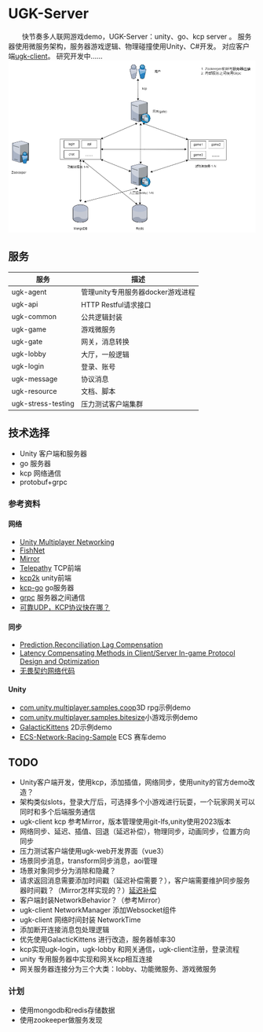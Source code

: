 # UGK-Server

&emsp;&emsp;快节奏多人联网游戏demo，UGK-Server：unity、go、kcp server 。
服务器使用微服务架构，服务器游戏逻辑、物理碰撞使用Unity、C#开发。
对应客户端[ugk-client](https://github.com/jzyong/ugk-client)。 研究开发中......
![ugk-architecture](ugk-resource/img/ugk_architecture.png)


## 服务

| 服务	                | 描述                     |
|--------------------|------------------------|
| ugk-agent          | 管理unity专用服务器docker游戏进程 |
| ugk-api            | HTTP Restful请求接口       |
| ugk-common         | 公共逻辑封装                 |
| ugk-game           | 游戏微服务                  |
| ugk-gate           | 网关，消息转换                |
| ugk-lobby          | 大厅，一般逻辑                |
| ugk-login          | 登录、账号                  |
| ugk-message        | 协议消息                   |
| ugk-resource       | 文档、脚本                  |
| ugk-stress-testing | 压力测试客户端集群              |



## 技术选择
* Unity 客户端和服务器
* go 服务器
* kcp 网络通信
* protobuf+grpc

### 参考资料
#### 网络
* [Unity Multiplayer Networking](https://github.com/Unity-Technologies/com.unity.netcode.gameobjects)
* [FishNet](https://github.com/FirstGearGames/FishNet/)
* [Mirror](https://github.com/MirrorNetworking/Mirror)
* [Telepathy](https://github.com/vis2k/Telepathy) TCP前端
* [kcp2k](https://github.com/vis2k/kcp2k) unity前端
* [kcp-go](https://github.com/xtaci/kcp-go) go服务器
* [grpc](https://grpc.io/) 服务器之间通信
* [可靠UDP，KCP协议快在哪？](https://wetest.qq.com/lab/view/391.html)
#### 同步
* [Prediction,Reconciliation,Lag Compensation](https://www.gabrielgambetta.com/client-server-game-architecture.html)
* [Latency Compensating Methods in Client/Server In-game Protocol Design and Optimization](https://developer.valvesoftware.com/wiki/Latency_Compensating_Methods_in_Client/Server_In-game_Protocol_Design_and_Optimization)
* [无畏契约网络代码](https://technology.riotgames.com/news/peeking-valorants-netcode)
#### Unity
* [com.unity.multiplayer.samples.coop](https://github.com/Unity-Technologies/com.unity.multiplayer.samples.coop)3D rpg示例demo
* [com.unity.multiplayer.samples.bitesize](https://github.com/Unity-Technologies/com.unity.multiplayer.samples.bitesize)小游戏示例demo
* [GalacticKittens](https://github.com/UnityTechnologies/GalacticKittens) 2D示例demo
* [ECS-Network-Racing-Sample](https://github.com/Unity-Technologies/ECS-Network-Racing-Sample) ECS 赛车demo


## TODO
* Unity客户端开发，使用kcp，添加插值，网络同步，使用unity的官方demo改造？
* 架构类似slots，登录大厅后，可选择多个小游戏进行玩耍，一个玩家网关可以同时和多个后端服务通信
* ugk-client kcp 参考Mirror，版本管理使用git-lfs,unity使用2023版本
* 网络同步、延迟、插值、回退（延迟补偿），物理同步，动画同步，位置方向同步
* 压力测试客户端使用ugk-web开发界面（vue3）
* 场景同步消息，transform同步消息，aoi管理
* 场景对象同步分为消除和隐藏？
* 请求返回消息需要添加时间戳（延迟补偿需要？），客户端需要维护同步服务器时间戳？（Mirror怎样实现的？）[延迟补偿](https://www.gabrielgambetta.com/lag-compensation.html)
* 客户端封装NetworkBehavior？（参考Mirror）
* ugk-client NetworkManager 添加Websocket组件
* ugk-client 网络时间封装 NetworkTime
* 添加断开连接消息包处理逻辑
* 优先使用GalacticKittens 进行改造，服务器帧率30
* kcp实现ugk-login，ugk-lobby 和网关通信，ugk-client注册，登录流程
* unity 专用服务器中实现和网关kcp相互连接
* 网关服务器连接分为三个大类：lobby、功能微服务、游戏微服务

### 计划
* 使用mongodb和redis存储数据  
* 使用zookeeper做服务发现

